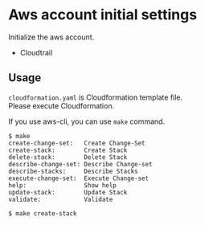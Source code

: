 # Aws account initial settings

Initialize the aws account.

- Cloudtrail

## Usage

`cloudformation.yaml` is Cloudformation template file.  
Please execute Cloudformation.  
  
If you use aws-cli, you can use `make` command.

```
$ make
create-change-set:   Create Change-Set
create-stack:        Create Stack
delete-stack:        Delete Stack
describe-change-set: Describe Change-set
describe-stacks:     Describe Stacks
execute-change-set:  Execute Change-set
help:                Show help
update-stack:        Update Stack
validate:            Validate

$ make create-stack
```
